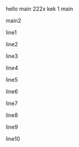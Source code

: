 hello main 222x
kek
1
main

main2

line1

line2

line3

line4

line5

line6

line7


line8


line9

line10
